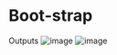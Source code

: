 # Boot-strap
Outputs
![image](https://user-images.githubusercontent.com/88631803/192439223-d478b829-30b5-43c2-8732-410771992c4a.png)
![image](https://user-images.githubusercontent.com/88631803/192439326-21e9d2df-2668-4328-8a35-f11cd38720cc.png)
